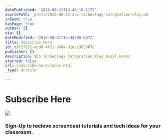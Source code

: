 ```yaml
---
datePublished: '2016-08-31T14:44:10.117Z'
sourcePath: _posts/2016-08-22-scs-technology-integration-blog.md
inFeed: true
hasPage: true
author: []
via: {}
dateModified: '2016-08-31T14:44:09.697Z'
title: Subscribe Here
id: d3f27951-abd8-4f21-a68a-d1eac3b2d876
publisher: {}
description: SCS Technology Integration Blog Email Forms
starred: false
url: subscribe-here/index.html
_type: Article

---
```

# Subscribe Here
![](https://the-grid-user-content.s3-us-west-2.amazonaws.com/b8be3d70-a49d-4e53-9e3e-007733cda761.jpg)

### Sign-Up to recieve screencast tutorials and tech ideas for your classroom.